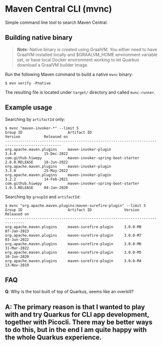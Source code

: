 # Maven Central CLI (mvnc)
Simple command line tool to search Maven Central.

## Building native binary
> **_Note:_** Native binary is created using GraalVM. You either need to have GraalVM installed locally and $GRAALVM_HOME
> environment variable set, or have local Docker environment working to let Quarkus download a GraalVM builder image.

Run the following Maven command to build a native `mvnc` binary:
```shell
$ mvn verify -Pnative
```
The resulting file is located under `target/` directory and called `mvnc-runner`.

## Example usage
Searching by `artifactId` only:
```shell
$ mvnc "maven-invoker-*" --limit 5
Group ID                     Artifact ID                           Version           Released on
------------------------------------------------------------------------------------------------
org.apache.maven.plugins     maven-invoker-plugin                  3.4.0             15-Dec-2022
com.github.hiwepy            maven-invoker-spring-boot-starter     2.0.0.RELEASE     18-Jun-2022
org.apache.maven.plugins     maven-invoker-plugin                  3.3.0             25-May-2022
org.apache.maven.plugins     maven-invoker-plugin                  3.2.2             14-Feb-2021
com.github.hiwepy            maven-invoker-spring-boot-starter     1.0.3.RELEASE     04-Jan-2020
```

Searching by `groupId` and `artifactId`:
```shell
$ mvnc "org.apache.maven.plugins:maven-surefire-plugin" --limit 5
Group ID                     Artifact ID               Version      Released on
-------------------------------------------------------------------------------
org.apache.maven.plugins     maven-surefire-plugin     3.0.0-M8     07-Jan-2023
org.apache.maven.plugins     maven-surefire-plugin     3.0.0-M7     03-Jun-2022
org.apache.maven.plugins     maven-surefire-plugin     3.0.0-M6     31-Mar-2022
org.apache.maven.plugins     maven-surefire-plugin     3.0.0-M5     10-Jun-2020
org.apache.maven.plugins     maven-surefire-plugin     3.0.0-M4     13-Nov-2019
```

## FAQ
**Q**: Why is the tool built of top of Quarkus, seems like an overkill?

**A**: The primary reason is that I wanted to play with and try Quarkus for CLI app development, together with
Picocli. There may be better ways to do this, but in the end I am quite happy with the whole Quarkus experience.
---
